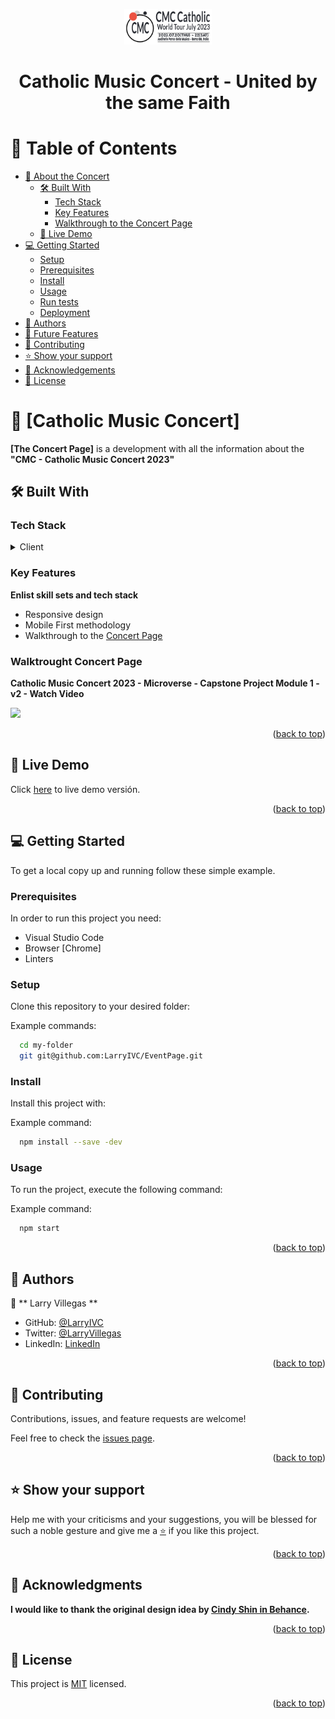 <a name="readme-top"></a>

<div align="center">
   <img src="images/logo-big.png" alt="logo" width="140"  height="auto" />
  <br/>
  <h1><b>Catholic Music Concert - United by the same Faith</b></h1>

</div>

# 📗 Table of Contents 

- [📖 About the Concert](#about-project)
  - [🛠 Built With](#built-with)
    - [Tech Stack](#tech-stack)
    - [Key Features](#key-features)
    - [Walkthrough to the Concert Page](#walkthrough)
  - [🚀 Live Demo](#live-demo)
- [💻 Getting Started](#getting-started)
  - [Setup](#setup)
  - [Prerequisites](#prerequisites)
  - [Install](#install)
  - [Usage](#usage)
  - [Run tests](#run-tests)
  - [Deployment](#triangular_flag_on_post-deployment)
- [👥 Authors](#authors)
- [🔭 Future Features](#future-features)
- [🤝 Contributing](#contributing)
- [⭐️ Show your support](#support)
- [🙏 Acknowledgements](#acknowledgements)
- [📝 License](#license)


# 📖 [Catholic Music Concert] <a name="about-project"></a>

**[The Concert Page]** is a development with all the information about the **"CMC - Catholic Music Concert 2023"**

## 🛠 Built With <a name="built-with"></a>

### Tech Stack <a name="tech-stack"></a>

<details>
  <summary>Client</summary>
  <ul>
    <li><a href="https://code.visualstudio.com/">HTML</a></li>
    <li><a href="https://www.w3.org/standards/">CSS</a></li>
  </ul>
</details>
  
### Key Features <a name="key-features"></a>

**Enlist skill sets and tech stack**

- Responsive design
- Mobile First methodology
- Walkthrough to the [Concert Page](https://www.loom.com/)

### Walktrought Concert Page <a name="walktrought"></a>

**Catholic Music Concert 2023 - Microverse - Capstone Project Module 1 - v2 - Watch Video**

[<img style="max-width:300px;" src="https://cdn.loom.com/sessions/thumbnails/8c1d08ddbe584779b80f1a2132df8e56-with-play.gif">](https://www.loom.com/share/8c1d08ddbe584779b80f1a2132df8e56)

<p align="right">(<a href="#readme-top">back to top</a>)</p>

## 🚀 Live Demo <a name="live-demo"></a>

Click [here](https://larryivc.github.io/EventPage/index.html) to live demo versión.

<p align="right">(<a href="#readme-top">back to top</a>)</p>

## 💻 Getting Started <a name="getting-started"></a>

To get a local copy up and running follow these simple example.

### Prerequisites

In order to run this project you need:

  * Visual Studio Code
  * Browser [Chrome]
  * Linters

### Setup

Clone this repository to your desired folder:

Example commands:

```sh
  cd my-folder
  git git@github.com:LarryIVC/EventPage.git
```
### Install

Install this project with:

Example command:

```sh
  npm install --save -dev
```
### Usage

To run the project, execute the following command:

Example command:

```sh
  npm start
```

<p align="right">(<a href="#readme-top">back to top</a>)</p>

<!-- AUTHORS -->

## 👥 Authors <a name="authors"></a>

👤 ** Larry Villegas **

- GitHub: [@LarryIVC](https://github.com/LarryIVC)
- Twitter: [@LarryVillegas](https://twitter.com/LarryVillegas)
- LinkedIn: [LinkedIn](https://www.linkedin.com/in/larry-villegas-26216b259/)

<p align="right">(<a href="#readme-top">back to top</a>)</p>

<!-- CONTRIBUTING -->

## 🤝 Contributing <a name="contributing"></a>

Contributions, issues, and feature requests are welcome!

Feel free to check the [issues page](https://github.com/LarryIVC/portfolio/issues).

<p align="right">(<a href="#readme-top">back to top</a>)</p>

<!-- SUPPORT -->

## ⭐️ Show your support <a name="support"></a>

Help me with your criticisms and your suggestions, you will be blessed for such a noble gesture and give me a [⭐️](https://github.com/LarryIVC/EventPage/stargazers) if you like this project.

<p align="right">(<a href="#readme-top">back to top</a>)</p>

<!-- LICENSE -->

<!-- ACKNOWLEDGEMENTS -->

## 🙏 Acknowledgments <a name="acknowledgements"></a>


**I would like to thank the original design idea by [Cindy Shin in Behance](https://www.behance.net/adagio07).**

<p align="right">(<a href="#readme-top">back to top</a>)</p>

## 📝 License <a name="license"></a>

This project is [MIT](LICENSE) licensed.

<p align="right">(<a href="#readme-top">back to top</a>)</p>
